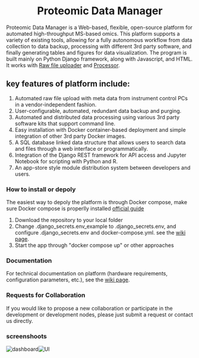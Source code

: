<h1 style="text-align: center;">
Proteomic Data Manager
</h1>

Proteomic Data Manager is a Web-based, flexible, open-source platform for automated high-throughput MS-based omics. This platform supports a variety of existing tools, allowing for a fully autonomous workflow from data collection to data backup, processing with different 3rd party software, and finally generating tables and figures for data visualization.  The program is built mainly on Python Django framework, along with Javascript, and HTML. It works with [Raw file uploader](https://github.com/RTKlab-BYU/Raw_File_Uploader) and [Processor](https://github.com/RTKlab-BYU/Proteomics_Data_Processor).


## key features of platform include:
1. Automated raw file upload with meta data from instrument control PCs in a vendor-independent fashion.
2. User-configurable, automated, redundant data backup and purging. 
3. Automated and distributed data processing using various 3rd party software kits that support command line. 
4. Easy installation with Docker container-based deployment and simple integration of other 3rd party Docker images.
5. A SQL database linked data structure that allows users to search data and files through a web interface or programmatically.
6. Integration of the Django REST framework for API access and Jupyter Notebook for scripting with Python and R. 
7. An app-store style module distribution system between developers and users.

### How to install or depoly
The easiest way to depoly the platform is through Docker compose, make sure Docker compose is properlly installed [official guide](https://docs.docker.com/compose/install/)
 1. Download the repository to your local folder
 2. Change .django_secrets.env_example to .django_secrets.env, and configure .django_secrets.env and docker-compose.yml. see the [wiki page](https://github.com/RTKlab-BYU/Proteomic-Data-Manager/wiki).
 3. Start the app through "docker compose up" or other approaches


### Documentation
For technical documentation on platform (hardware requirements, configuration parameters, etc.), see the [wiki page](https://github.com/RTKlab-BYU/Proteomic-Data-Manager/wiki).



### Requests for Collaboration
If you would like to propose a new collaboration or participate in the development or development nodes, please just submit a request or contact us directly. 

### screenshoots
![dashboard](https://user-images.githubusercontent.com/77813931/217036159-7bcc1e1c-e11c-4495-8cf7-ee797b3c83f7.PNG)![UI](https://user-images.githubusercontent.com/77813931/217036175-6988f010-5114-4f1d-aa2f-5f0e1bf532a1.PNG)



